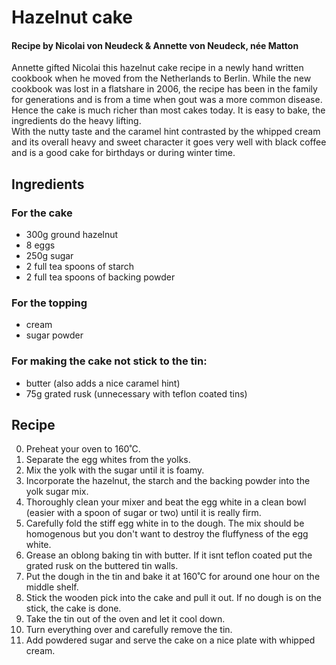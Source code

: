 # Hazelnut cake
#### Recipe by Nicolai von Neudeck & Annette von Neudeck, née Matton
Annette gifted Nicolai this hazelnut cake recipe in a newly hand written cookbook when he moved from the Netherlands to Berlin. While the new cookbook was lost in a flatshare in 2006, the recipe has been in the family for generations and is from a time when gout was a more common disease. Hence the cake is much richer than most cakes today. It is easy to bake, the ingredients do the heavy lifting.  
With the nutty taste and the caramel hint contrasted by the whipped cream and its overall heavy and sweet character it goes very well with black coffee and is a good cake for birthdays or during winter time.
## Ingredients
### For the cake
- 300g ground hazelnut
- 8 eggs
- 250g sugar
- 2 full tea spoons of starch
- 2 full tea spoons of backing powder
### For the topping
- cream
- sugar powder
### For making the cake not stick to the tin:
- butter (also adds a nice caramel hint)
- 75g grated rusk (unnecessary with teflon coated tins)
## Recipe
0. Preheat your oven to 160˚C.
1. Separate the egg whites from the yolks.
2. Mix the yolk with the sugar until it is foamy.
3. Incorporate the hazelnut, the starch and the backing powder into the yolk sugar mix.
4. Thoroughly clean your mixer and beat the egg white in a clean bowl (easier with a spoon of sugar or two) until it is really firm.
5. Carefully fold the stiff egg white in to the dough. The mix should be homogenous but you don't want to destroy the fluffyness of the egg white.
6. Grease an oblong baking tin with butter. If it isnt teflon coated put the grated rusk on the buttered tin walls.
7. Put the dough in the tin and bake it at 160˚C for around one hour on the middle shelf.
8. Stick the wooden pick into the cake and pull it out. If no dough is on the stick, the cake is done.
9. Take the tin out of the oven and let it cool down.
10. Turn everything over and carefully remove the tin.
11. Add powdered sugar and serve the cake on a nice plate with whipped cream. 
